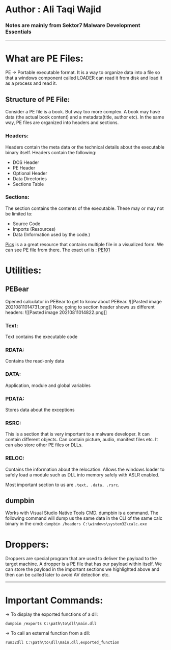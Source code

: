 # Author : Ali Taqi Wajid
### Notes are mainly from Sektor7 Malware Development Essentials
---


# What are PE Files:
PE -> Portable executable format. It is a way to organize data into a file so that a windows component called LOADER can read it from disk and load it as a process and read it.

## Structure of PE File:
Consider a PE file is a book. But way too more complex. A book may have data (the actual book content) and a metadata(title, author etc). In the same way, PE files are organized into headers and sections.

### Headers:
Headers contain the meta data or the technical details about the executable binary itself. Headers contain the following:
- DOS Header
- PE Header
- Optional Header
- Data Directories
- Sections Table

### Sections:
The section contains the contents of the executable. These may or may not be limited to:
- Source Code
- Imports (Resources)
- Data (Information used by the code.)

[Pics](https://github.com/corkami/pics) is a a great resource that contains multiple file in a visualized form. We can see PE file from there. The exact url is : [PE101](https://github.com/corkami/pics/blob/master/pe101/README.md)

# Utilities:
## PEBear
Opened calculator in PEBear to get to know about PEBear.
![[Pasted image 20210811014731.png]]
Now, going to section header shows us different headers:
![[Pasted image 20210811014822.png]]
### Text:
Text contains the executable code
### RDATA:
Contains the read-only data
### DATA:
Application, module and global variables
### PDATA:
Stores data about the exceptions
### RSRC:
This is a section that is very important to a malware developer. It can contain different objects. Can contain picture, audio, manifest files etc. It can also store other PE files or DLLs.
### RELOC:
Contains the information about the relocation. Allows the windows loader to safely load a module such as DLL into memory safely with ASLR enabled.

Most important section to us are `.text, .data, .rsrc`.

## dumpbin
Works with Visual Studio Native Tools CMD. dumpbin is a command. The following command will dump us the same data in the CLI of the same calc binary in the cmd: `dumpbin /headers C:\windows\system32\calc.exe`

# Droppers:
Droppers are special program that are used to deliver the payload to the target machine. A dropper is a PE file that has our payload within itself. We can store the payload in the important sections we highlighted above and then can be called later to avoid AV detection etc.

---

# Important Commands:
-> To display the exported functions of a dll:
```batch
dumpbin /exports C:\path\to\dll\main.dll
```
-> To call an external function from a dll:
```batch
run32dll C:\path\to\dll\main.dll,exported_function
```